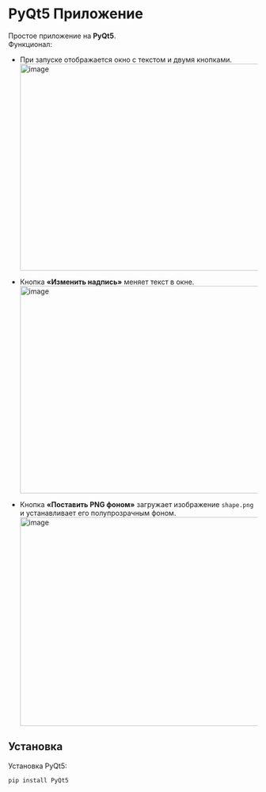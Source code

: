 # PyQt5 Приложение

Простое приложение на **PyQt5**.  
Функционал:  
- При запуске отображается окно с текстом и двумя кнопками.
  <img width="588" height="417" alt="image" src="https://github.com/user-attachments/assets/29a79105-ca79-4e44-a5df-6b3df7e9ef59" />

- Кнопка **«Изменить надпись»** меняет текст в окне.
  <img width="588" height="418" alt="image" src="https://github.com/user-attachments/assets/6b7380ef-4a8b-4523-82db-053685f6df00" />

- Кнопка **«Поставить PNG фоном»** загружает изображение `shape.png` и устанавливает его полупрозрачным фоном.
  <img width="581" height="421" alt="image" src="https://github.com/user-attachments/assets/35142291-a9ed-4b8d-aa21-5cf72daa65c5" />

## Установка

Установка PyQt5:
```bash
pip install PyQt5
